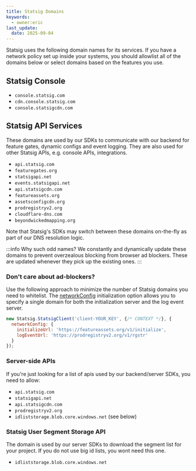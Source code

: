 ```yaml
---
title: Statsig Domains
keywords:
  - owner:eric
last_update:
  date: 2025-09-04
---
```


Statsig uses the following domain names for its services. If you have a network policy set up inside your systems, you should allowlist
all of the domains below or select domains based on the features you use.

## Statsig Console

- `console.statsig.com`
- `cdn.console.statsig.com`
- `console.statsigcdn.com`

## Statsig API Services

These domains are used by our SDKs to communicate with our backend for feature gates, dynamic configs and event logging. They are also used for other Statsig APIs, e.g. console APIs, integrations.

- `api.statsig.com`
- `featuregates.org`
- `statsigapi.net`
- `events.statsigapi.net`
- `api.statsigcdn.com`
- `featureassets.org`
- `assetsconfigcdn.org`
- `prodregistryv2.org`
- `cloudflare-dns.com`
- `beyondwickedmapping.org`

Note that Statsig's SDKs may switch between these domains on-the-fly as part of our DNS resolution logic.

:::info Why such odd names?
We constantly and dynamically update these domains to prevent overzealous blocking from browser ad blockers. These are updated whenever they pick up the existing ones.
:::

### Don't care about ad-blockers?
Use the following approach to minimize the number of Statsig domains you need to whitelist. The [networkConfig](https://docs.statsig.com/client/javascript-sdk/#networkconfig-object) initialization option allows you to specify a single domain for both the initialization server and the log event server.

```js
new Statsig.StatsigClient('client-YOUR_KEY', {/* CONTEXT */}, {
  networkConfig: {
    initializeUrl: 'https://featureassets.org/v1/initialize',
    logEventUrl: 'https://prodregistryv2.org/v1/rgstr'
  }
});
```

### Server-side APIs
If you're just looking for a list of apis used by our backend/server SDKs, you need to allow:

- `api.statsig.com`
- `statsigapi.net`
- `api.statsigcdn.com`
- `prodregistryv2.org`
- `idliststorage.blob.core.windows.net` (see below)

### Statsig User Segment Storage API

The domain is used by our server SDKs to download the segment list for your project.  If you do not use big id lists, you wont need this one.

- `idliststorage.blob.core.windows.net`
